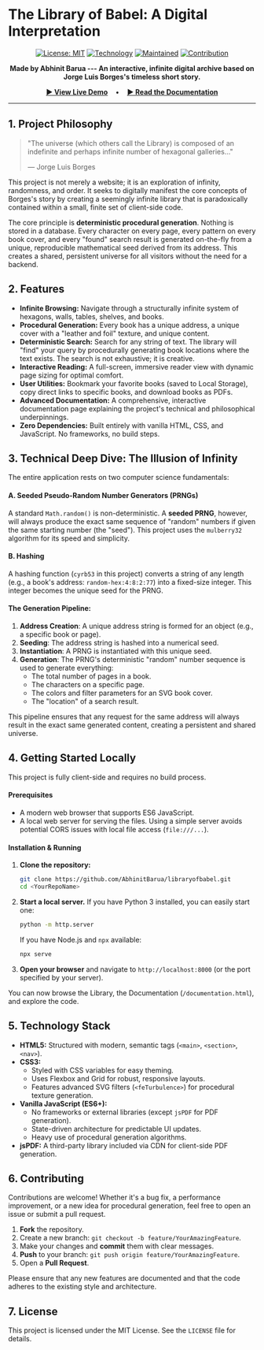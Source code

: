 # The Library of Babel: A Digital Interpretation



<div align="center">

[![License: MIT](https://img.shields.io/badge/License-MIT-gold.svg)](https://opensource.org/licenses/MIT)
[![Technology](https://img.shields.io/badge/Tech-HTML%20%7C%20CSS%20%7C%20JS-blueviolet.svg)](#-technology-stack)
[![Maintained](https://img.shields.io/badge/Maintained%3F-Yes-green.svg)](https://github.com/<YourUsername>/<YourRepoName>/commits/main)
[![Contribution](https://img.shields.io/badge/Contributions-Welcome-brightgreen.svg)](#-contributing)

**Made by Abhinit Barua --- An interactive, infinite digital archive based on Jorge Luis Borges's timeless short story.**

[**► View Live Demo**](https://libraryofbabel-wheat.vercel.app/) <!-- Replace # with your live demo link -->
   •   
[**► Read the Documentation**](https://libraryofbabel-wheat.vercel.app/doc_page.html)

</div>

---

## 1. Project Philosophy

> "The universe (which others call the Library) is composed of an indefinite and perhaps infinite number of hexagonal galleries..."
>
> — Jorge Luis Borges

This project is not merely a website; it is an exploration of infinity, randomness, and order. It seeks to digitally manifest the core concepts of Borges's story by creating a seemingly infinite library that is paradoxically contained within a small, finite set of client-side code.

The core principle is **deterministic procedural generation**. Nothing is stored in a database. Every character on every page, every pattern on every book cover, and every "found" search result is generated on-the-fly from a unique, reproducible mathematical seed derived from its address. This creates a shared, persistent universe for all visitors without the need for a backend.

## 2. Features

*   **Infinite Browsing:** Navigate through a structurally infinite system of hexagons, walls, tables, shelves, and books.
*   **Procedural Generation:** Every book has a unique address, a unique cover with a "leather and foil" texture, and unique content.
*   **Deterministic Search:** Search for any string of text. The library will "find" your query by procedurally generating book locations where the text exists. The search is not exhaustive; it is creative.
*   **Interactive Reading:** A full-screen, immersive reader view with dynamic page sizing for optimal comfort.
*   **User Utilities:** Bookmark your favorite books (saved to Local Storage), copy direct links to specific books, and download books as PDFs.
*   **Advanced Documentation:** A comprehensive, interactive documentation page explaining the project's technical and philosophical underpinnings.
*   **Zero Dependencies:** Built entirely with vanilla HTML, CSS, and JavaScript. No frameworks, no build steps.

## 3. Technical Deep Dive: The Illusion of Infinity

The entire application rests on two computer science fundamentals:

#### A. Seeded Pseudo-Random Number Generators (PRNGs)

A standard `Math.random()` is non-deterministic. A **seeded PRNG**, however, will always produce the exact same sequence of "random" numbers if given the same starting number (the "seed"). This project uses the `mulberry32` algorithm for its speed and simplicity.

#### B. Hashing

A hashing function (`cyrb53` in this project) converts a string of any length (e.g., a book's address: `random-hex:4:8:2:77`) into a fixed-size integer. This integer becomes the unique seed for the PRNG.

#### The Generation Pipeline:

1.  **Address Creation**: A unique address string is formed for an object (e.g., a specific book or page).
2.  **Seeding**: The address string is hashed into a numerical seed.
3.  **Instantiation**: A PRNG is instantiated with this unique seed.
4.  **Generation**: The PRNG's deterministic "random" number sequence is used to generate everything:
    -   The total number of pages in a book.
    -   The characters on a specific page.
    -   The colors and filter parameters for an SVG book cover.
    -   The "location" of a search result.

This pipeline ensures that any request for the same address will always result in the exact same generated content, creating a persistent and shared universe.

## 4. Getting Started Locally

This project is fully client-side and requires no build process.

#### Prerequisites

*   A modern web browser that supports ES6 JavaScript.
*   A local web server for serving the files. Using a simple server avoids potential CORS issues with local file access (`file:///...`).

#### Installation & Running

1.  **Clone the repository:**
    ```bash
    git clone https://github.com/AbhinitBarua/libraryofbabel.git
    cd <YourRepoName>
    ```

2.  **Start a local server.** If you have Python 3 installed, you can easily start one:
    ```bash
    python -m http.server
    ```
    If you have Node.js and `npx` available:
    ```bash
    npx serve
    ```

3.  **Open your browser** and navigate to `http://localhost:8000` (or the port specified by your server).

You can now browse the Library, the Documentation (`/documentation.html`), and explore the code.

## 5. Technology Stack

*   **HTML5:** Structured with modern, semantic tags (`<main>`, `<section>`, `<nav>`).
*   **CSS3:**
    *   Styled with CSS variables for easy theming.
    *   Uses Flexbox and Grid for robust, responsive layouts.
    *   Features advanced SVG filters (`<feTurbulence>`) for procedural texture generation.
*   **Vanilla JavaScript (ES6+):**
    *   No frameworks or external libraries (except `jsPDF` for PDF generation).
    *   State-driven architecture for predictable UI updates.
    *   Heavy use of procedural generation algorithms.
*   **jsPDF:** A third-party library included via CDN for client-side PDF generation.

## 6. Contributing

Contributions are welcome! Whether it's a bug fix, a performance improvement, or a new idea for procedural generation, feel free to open an issue or submit a pull request.

1.  **Fork** the repository.
2.  Create a new branch: `git checkout -b feature/YourAmazingFeature`.
3.  Make your changes and **commit** them with clear messages.
4.  **Push** to your branch: `git push origin feature/YourAmazingFeature`.
5.  Open a **Pull Request**.

Please ensure that any new features are documented and that the code adheres to the existing style and architecture.

## 7. License

This project is licensed under the MIT License. See the `LICENSE` file for details.
